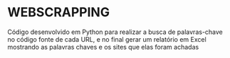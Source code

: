 # WEBSCRAPPING
Código desenvolvido em Python para realizar a busca de palavras-chave no código fonte de cada URL, e no final gerar um relatório em Excel mostrando as palavras chaves e os sites que elas foram achadas

